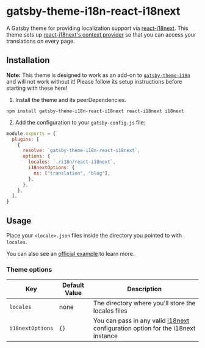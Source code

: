 # gatsby-theme-i18n-react-i18next

A Gatsby theme for providing localization support via [react-i18next](https://react.i18next.com/). This theme sets up [react-i18next's context provider](https://react.i18next.com/latest/i18nextprovider) so that you can access your translations on every page.

## Installation

**Note:** This theme is designed to work as an add-on to [`gatsby-theme-i18n`](https://www.gatsbyjs.com/plugins/gatsby-theme-i18n/) and will not work without it! Please follow its setup instructions before starting with these here!

1. Install the theme and its peerDependencies.

```shell
npm install gatsby-theme-i18n-react-i18next react-i18next i18next
```

2. Add the configuration to your `gatsby-config.js` file:

```js
module.exports = {
  plugins: [
    {
      resolve: `gatsby-theme-i18n-react-i18next`,
      options: {
        locales: `./i18n/react-i18next`,
        i18nextOptions: {
          ns: ["translation", "blog"],
        },
      },
    },
  ],
}
```

## Usage

Place your `<locale>.json` files inside the directory you pointed to with `locales`.

You can also see an [official example](https://github.com/gatsbyjs/themes/tree/master/starters/example-react-i18next) to learn more.

### Theme options

| Key              | Default Value | Description                                                                                                                               |
| ---------------- | ------------- | ----------------------------------------------------------------------------------------------------------------------------------------- |
| `locales`        | none          | The directory where you'll store the locales files                                                                                        |
| `i18nextOptions` | `{}`          | You can pass in any valid [i18next](https://www.i18next.com/overview/configuration-options) configuration option for the i18next instance |
